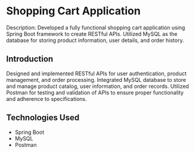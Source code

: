 # Shopping Cart Application

Description: Developed a fully functional shopping cart application using Spring Boot framework to create RESTful APIs. Utilized MySQL as the database for storing product information, user details, and order history.

## Introduction

Designed and implemented RESTful APIs for user authentication, product management, and order processing.
Integrated MySQL database to store and manage product catalog, user information, and order records.
Utilized Postman for testing and validation of APIs to ensure proper functionality and adherence to specifications.


## Technologies Used

- Spring Boot
- MySQL
- Postman

